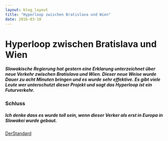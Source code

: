 ```yaml
---
layout: blog_layout
title: "Hyperloop zwischen Bratislava und Wien"
date: 2016-03-10
---
```


# Hyperloop zwischen Bratislava und Wien

##### Slowakische Regierung hat gestern eine Erklarung unterzeichnet über neue Verkehr zwischen Bratislava und Wien. Dieser neue Weise wurde Dauer zu acht Minuten bringen und es wurde sehr effektive. Es gibt viele Leute wer unterschutzt dieser Projekt und sagt das Hyperloop ist ein Futurverkehr.

### Schluss

#####  Ich denke dass es wurde toll sein, wenn dieser Verker als erst in Europa in Slowakei wurde gebaut.

[DerStandard](http://derstandard.at/2000032682596/Hyperloop-koennte-Wien-mit-Bratislava-und-Budapest-verbinden)

